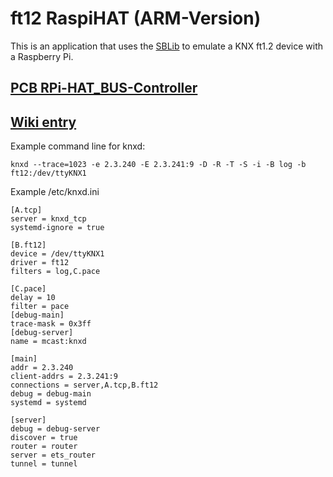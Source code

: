 # ft12 RaspiHAT (ARM-Version) 

This is an application that uses the [SBLib](https://selfbus.org) to emulate a KNX ft1.2 device with a Raspberry Pi.

## [PCB RPi-HAT_BUS-Controller](https://github.com/selfbus/hardware-merged/tree/main/modules/rpi_ft12_interface_hat/rpi_ft12_interface_hat_v0.1-v0.9)

## [Wiki entry](https://selfbus.org/wiki/devices/schnittstellen/37-ft1-2-adapter-fuer-raspberry-pi)

Example command line for knxd:  
```
knxd --trace=1023 -e 2.3.240 -E 2.3.241:9 -D -R -T -S -i -B log -b ft12:/dev/ttyKNX1
```

Example /etc/knxd.ini
```
[A.tcp]
server = knxd_tcp
systemd-ignore = true

[B.ft12]
device = /dev/ttyKNX1
driver = ft12
filters = log,C.pace

[C.pace]
delay = 10
filter = pace
[debug-main]
trace-mask = 0x3ff
[debug-server]
name = mcast:knxd

[main]
addr = 2.3.240
client-addrs = 2.3.241:9
connections = server,A.tcp,B.ft12
debug = debug-main
systemd = systemd

[server]
debug = debug-server
discover = true
router = router
server = ets_router
tunnel = tunnel
```